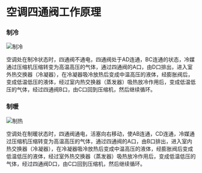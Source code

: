 # 空调四通阀工作原理

### 制冷

![制冷](https://github.com/abornot/til/assets/117444566/9f7b509b-0c61-449c-b928-89b3307dfc16)

空调处在制冷状态时，四通阀不通电，四通阀处于AD连通，BC连通的状态，冷媒通过压缩机压缩转变为高温高压的气体，通过四通阀的A口，由D口排出，进入室外热交换器（冷凝器），在冷凝器吸冷放热后变成中温高压的液体，经膨胀阀后，变成低温低压的液体，经过室内热交换器（蒸发器）吸热放冷作用后，变成低温低压的气体，经过四通阀B口，由C口回到压缩机，然后继续循环。

### 制暖

![制热](https://github.com/abornot/til/assets/117444566/d6040714-59ae-4760-8cff-a0eb8581a701)

空调处在制暖状态时，四通阀通电，活塞向右移动，使AB连通，CD连通，冷媒通过压缩机压缩转变为高温高压的气体，通过四通阀的A口，由B口排出，进入室内热交换器（冷凝器），在冷凝器吸冷放热后变成中温高压的液体，经膨胀阀后变成低温低压的液体，经过室外热交换器（蒸发器）吸热放冷作用后，变成低温低压的气体，经过四通阀D口，由C口回到压缩机，然后继续循环。
